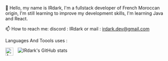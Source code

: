 👋 Hello, my name is IRdark, I'm a fullstack developer of French Moroccan origin, I'm still learning to improve my development skills, I'm learning Java and React.

📫 How to reach me: discord : IRdark or mail : irdark.dev@gmail.com


Languages And Toools uses :

<img align="left" width="25px" src="https://cdn.jsdelivr.net/gh/devicons/devicon/icons/visualstudio/visualstudio-plain.svg" alt="AWS" style="padding-right: 11px;">





![IRdark's GitHub stats](https://github-readme-stats.vercel.app/api?username=IRdark6826&show_icons=true&theme=transparent)
